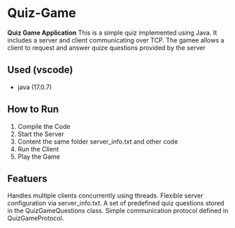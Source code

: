 # Quiz-Game
**Quiz Game Application**
This is a simple quiz implemented using Java. It includes a server and client communicating over TCP. The gamee allows a client to request and answer quize questions provided by the server
## Used (vscode)
- java (17.0.7)

## How to Run
1. Compile the Code
2. Start the Server
3. Content the same folder server_info.txt and other code
4. Run the Client
5. Play the Game

## Featuers
Handles multiple clients concurrently using threads.
Flexible server configuration via server_info.txt.
A set of predefined quiz questions stored in the QuizGameQuestions class.
Simple communication protocol defined in QuizGameProtocol.
